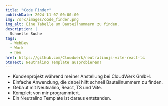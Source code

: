 ```yaml
---
title: "Code Finder"
publishDate: 2024-11-07 00:00:00
img: /src/images/code_finder.png
img_alt: Eine Tabelle um Bauteilnummern zu finden.
description: |
  Schnelle Suche
tags:
  - WebDev
  - Work
  - Dev
href: https://github.com/Cloudwerk/neutralinojs-vite-react-ts
btnText: Neutralino Template ausprobieren!
---
```


- Kundenprojekt während meiner Anstellung bei CloudWerk GmbH.
- Einfache Anwendung, die dabei hilft schnell Bauteilnummern zu finden.
- Gebaut mit Neutralino, React, TS und Vite.
- Komplett von mir programmiert.
- Ein Neutralino Template ist daraus entstanden.

